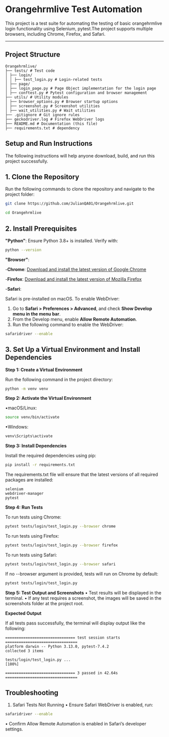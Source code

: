 # Orangehrmlive Test Automation

This project is a test suite for automating the testing of basic orangehrmlive login functionality using Selenium, pytest.The project supports multiple browsers, including Chrome, Firefox, and Safari.

---

## Project Structure

```
Orangehrmlive/
├── tests/ # Test code
│ ├── login/
│ │ ├── test_login.py # Login-related tests
│ ├── page/
│ ├── login_page.py # Page Object implementation for the login page
│ ├── conftest.py # Pytest configuration and browser management
├── utils/ # Utility modules
│ ├── browser_options.py # Browser startup options
│ ├── screenshot.py # Screenshot utilities
│ ├── wait_utilities.py # Wait utilities
├── .gitignore # Git ignore rules
├── geckodriver.log # Firefox WebDriver logs
├── README.md # Documentation (this file)
├── requirements.txt # dependency

```

## Setup and Run Instructions

The following instructions will help anyone download, build, and run this project successfully.

## 1. Clone the Repository

Run the following commands to clone the repository and navigate to the project folder:

```bash
git clone https://github.com/JulianQA01/Orangehrmlive.git
```

```bash
cd Orangehrmlive
```

## 2. Install Prerequisites

**"Python"**:
Ensure Python 3.8+ is installed. Verify with:

```bash
python --version
```

**"Browser"**:

-**Chrome**:
[Download and install the latest version of Google Chrome](https://www.google.com/chrome/)

-**Firefox**:
[Download and install the latest version of Mozilla Firefox](https://www.mozilla.org/firefox/)

-**Safari**:

Safari is pre-installed on macOS. To enable WebDriver:

1. Go to **Safari > Preferences > Advanced**, and check **Show Develop menu in the menu bar**.
2. From the Develop menu, enable **Allow Remote Automation**.
3. Run the following command to enable the WebDriver:

```bash
safaridriver --enable
```

## 3. Set Up a Virtual Environment and Install Dependencies

**Step 1: Create a Virtual Environment**

Run the following command in the project directory:

```bash
python -m venv venv
```

**Step 2: Activate the Virtual Environment**

•macOS/Linux:

```bash
source venv/bin/activate
```

•Windows:

```bash
venv\Scripts\activate
```

**Step 3: Install Dependencies**

Install the required dependencies using pip:

```bash
pip install -r requirements.txt
```

The requirements.txt file will ensure that the latest versions of all required packages are installed:

```
selenium
webdriver-manager
pytest

```

**Step 4: Run Tests**

To run tests using Chrome:

```bash
pytest tests/login/test_login.py --browser chrome
```

To run tests using Firefox:

```bash
pytest tests/login/test_login.py --browser firefox
```

To run tests using Safari:

```bash
pytest tests/login/test_login.py --browser safari
```

If no --browser argument is provided, tests will run on Chrome by default:

```bash
pytest tests/login/test_login.py
```

**Step 5: Test Output and Screenshots**
• Test results will be displayed in the terminal.
• If any test requires a screenshot, the images will be saved in the screenshots folder at the project root.

**Expected Output**

If all tests pass successfully, the terminal will display output like the following:

```
=============================== test session starts ================================
platform darwin -- Python 3.13.0, pytest-7.4.2
collected 3 items

tests/login/test_login.py ...                                               [100%]

=============================== 3 passed in 42.64s ================================

```

## Troubleshooting

1. Safari Tests Not Running
   • Ensure Safari WebDriver is enabled, run:

```bash
safaridriver --enable
```

• Confirm Allow Remote Automation is enabled in Safari’s developer settings.
